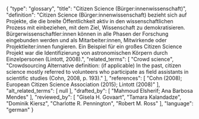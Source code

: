 {
    "type": "glossary",
    "title": "Citizen Science (Bürger:innenwissenschaft)",
    "definition": "Citizen Science (Bürger:innenwissenschaft) bezieht sich auf Projekte, die die breite Öffentlichkeit aktiv in den wissenschaftlichen Prozess mit einbeziehen, mit dem Ziel, Wissenschaft zu demokratisieren. Bürgerwissenschaftler:innen können in alle Phasen der Forschung eingebunden werden und als Mitarbeiter:innen, Mitwirkende oder Projektleiter:innen fungieren. Ein Beispiel für ein großes Citizen Science Projekt war die Identifizierung von astronomischen Körpern durch Einzelpersonen (Lintott, 2008).",
    "related_terms": [
        "Crowd science",
        "Crowdsourcing Alternative definition: (if applicable) In the past, citizen science mostly referred to volunteers who participate as field assistants in scientific studies (Cohn, 2008, p. 193)."
    ],
    "references": [
        "Cohn (2008); European Citizen Science Association (2015); Lintott (2008)"
    ],
    "alt_related_terms": [
        null
    ],
    "drafted_by": [
        "Mahmoud Elsherif; Ana Barbosa Mendes"
    ],
    "reviewed_by": [
        "Gisela H. Govaart",
        "Tamara Kalandadze",
        "Dominik Kiersz",
        "Charlotte R. Pennington",
        "Robert M. Ross"
    ],
    "language": "german"
}